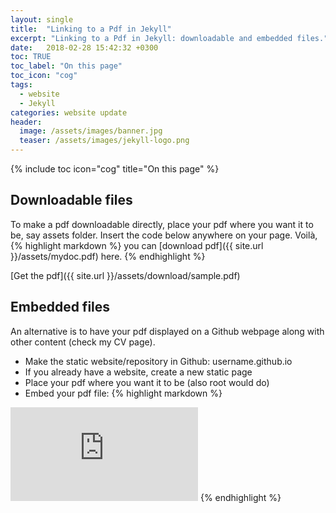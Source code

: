```yaml
---
layout: single
title:  "Linking to a Pdf in Jekyll"
excerpt: "Linking to a Pdf in Jekyll: downloadable and embedded files."
date:   2018-02-28 15:42:32 +0300
toc: TRUE
toc_label: "On this page"
toc_icon: "cog"
tags:
  - website
  - Jekyll
categories: website update
header:
  image: /assets/images/banner.jpg
  teaser: /assets/images/jekyll-logo.png
---
```

{% include toc icon="cog" title="On this page" %}

## Downloadable files
To make a pdf downloadable directly, place your pdf where you want it to be,
say assets folder. Insert the code below anywhere on your page. Voilà,
{% highlight markdown %}
you can [download pdf]({{ site.url }}/assets/mydoc.pdf) here.
{% endhighlight %}

 [Get the pdf]({{ site.url }}/assets/download/sample.pdf)

## Embedded files
An alternative is to have your pdf displayed on a Github webpage along with
other content (check my CV page).

* Make the static website/repository in Github: username.github.io
* If you already have a website, create a new static page
* Place your pdf where you want it to be (also root would do)
* Embed your pdf file:
{% highlight markdown %}
<embed src="https://username.github.io/mydoc.pdf" type="application/pdf"/>
{% endhighlight %}
